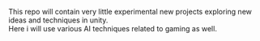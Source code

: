 This repo will contain very little experimental new projects exploring new ideas and techniques in unity.   
Here i will use various AI techniques related to gaming as well.         
 
